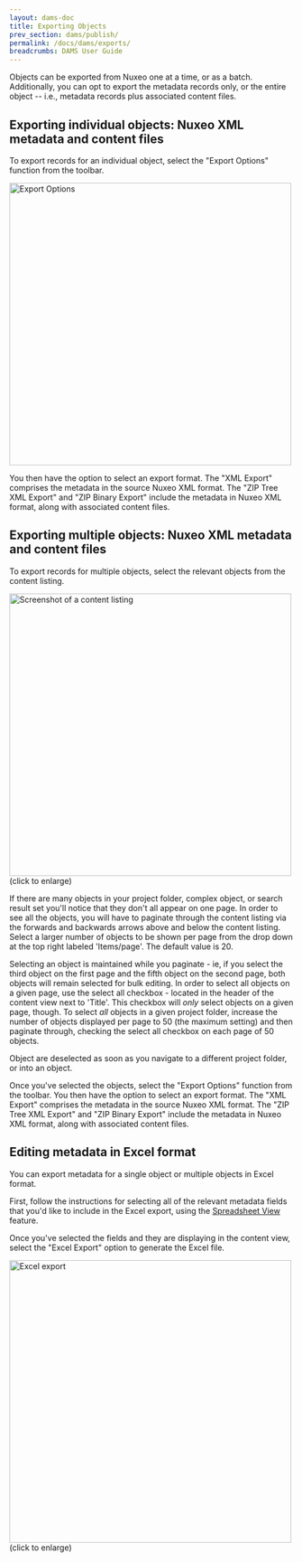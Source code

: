```yaml
---
layout: dams-doc
title: Exporting Objects
prev_section: dams/publish/
permalink: /docs/dams/exports/
breadcrumbs: DAMS User Guide
---
```


Objects can be exported from Nuxeo one at a time, or as a batch. Additionally, you can opt to export the metadata records only, or the entire object -- i.e., metadata records plus associated content files.

## Exporting individual objects: Nuxeo XML metadata and content files

To export records for an individual object, select the "Export Options" function from the toolbar.

<a class="img-popup" href="{{ site.url }}{{ site.baseurl }}/images/4_bulk-edit.png">
  <img src="{{ site.url }}{{ site.baseurl }}/images/export.png" alt="Export Options" style="width: 500px">
</a>

You then have the option to select an export format.  The "XML Export" comprises the metadata in the source Nuxeo XML format.  The "ZIP Tree XML Export" and "ZIP Binary Export" include the metadata in Nuxeo XML format, along with associated content files.


## Exporting multiple objects: Nuxeo XML metadata and content files

To export records for multiple objects, select the relevant objects from the content listing.

<a class="img-popup" href="{{ site.url }}{{ site.baseurl }}/images/4_bulk-edit.png">
  <img src="{{ site.url }}{{ site.baseurl }}/images/4_bulk-edit.png" alt="Screenshot of a content listing" style="width: 500px">
</a>
<br>(click to enlarge)

If there are many objects in your project folder, complex object, or search result set you'll notice that they don't all appear on one page. In order to see all the objects, you will have to paginate through the content listing via the forwards and backwards arrows above and below the content listing. Select a larger number of objects to be shown per page from the drop down at the top right labeled 'Items/page'. The default value is 20. 

Selecting an object is maintained while you paginate - ie, if you select the third object on the first page and the fifth object on the second page, both objects will remain selected for bulk editing. In order to select all objects on a given page, use the select all checkbox - located in the header of the content view next to 'Title'. This checkbox will _only_ select objects on a given page, though. To select _all_ objects in a given project folder, increase the number of objects displayed per page to 50 (the maximum setting) and then paginate through, checking the select all checkbox on each page of 50 objects.

Object are deselected as soon as you navigate to a different project folder, or into an object. 

Once you've selected the objects, select the "Export Options" function from the toolbar.  You then have the option to select an export format.  The "XML Export" comprises the metadata in the source Nuxeo XML format.  The "ZIP Tree XML Export" and "ZIP Binary Export" include the metadata in Nuxeo XML format, along with associated content files.

## Editing metadata in Excel format

You can export metadata for a single object or multiple objects in Excel format.

First, follow the instructions for selecting all of the relevant metadata fields that you'd like to include in the Excel export, using the <a href="https://registry.cdlib.org/documentation/docs/dams/spreadsheet-view/">Spreadsheet View</a> feature.

Once you've selected the fields and they are displaying in the content view, select the "Excel Export" option to generate the Excel file.

<a class="img-popup" href="{{ site.url }}{{ site.baseurl }}/images/4_bulk-edit.png">
  <img src="{{ site.url }}{{ site.baseurl }}/images/excel.png" alt="Excel export" style="width: 500px">
</a>
<br>(click to enlarge)
